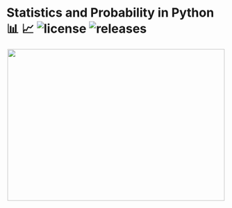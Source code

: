 # Statistics and Probability in Python 📊 📈 ![license](https://img.shields.io/github/license/Pegah-Ardehkhani/Statistics-and-Probability-in-Python.svg) ![releases](https://img.shields.io/github/release/Pegah-Ardehkhani/Statistics-and-Probability-in-Python.svg)


<p align="center"> 
  <img width="500" height="350" src="https://cdn.dribbble.com/users/962944/screenshots/14138307/media/ca3377660c3d2053c9d91ac175871429.gif"> 
</p>
